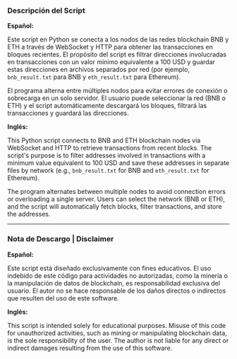 ### Descripción del Script

**Español:**

Este script en Python se conecta a los nodos de las redes blockchain BNB y ETH a través de WebSocket y HTTP para obtener las transacciones en bloques recientes. El propósito del script es filtrar direcciones involucradas en transacciones con un valor mínimo equivalente a 100 USD y guardar estas direcciones en archivos separados por red (por ejemplo, `bnb_result.txt` para BNB y `eth_result.txt` para Ethereum).

El programa alterna entre múltiples nodos para evitar errores de conexión o sobrecarga en un solo servidor. El usuario puede seleccionar la red (BNB o ETH) y el script automáticamente descargará los bloques, filtrará las transacciones y guardará las direcciones.

**Inglés:**

This Python script connects to BNB and ETH blockchain nodes via WebSocket and HTTP to retrieve transactions from recent blocks. The script's purpose is to filter addresses involved in transactions with a minimum value equivalent to 100 USD and save these addresses in separate files by network (e.g., `bnb_result.txt` for BNB and `eth_result.txt` for Ethereum).

The program alternates between multiple nodes to avoid connection errors or overloading a single server. Users can select the network (BNB or ETH), and the script will automatically fetch blocks, filter transactions, and store the addresses.

---

### Nota de Descargo | Disclaimer

**Español:**

Este script está diseñado exclusivamente con fines educativos. El uso indebido de este código para actividades no autorizadas, como la minería o la manipulación de datos de blockchain, es responsabilidad exclusiva del usuario. El autor no se hace responsable de los daños directos o indirectos que resulten del uso de este software.

**Inglés:**

This script is intended solely for educational purposes. Misuse of this code for unauthorized activities, such as mining or manipulating blockchain data, is the sole responsibility of the user. The author is not liable for any direct or indirect damages resulting from the use of this software.

